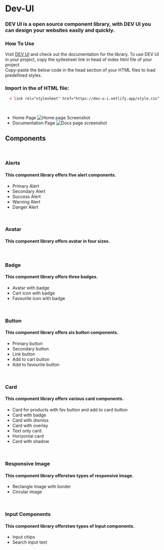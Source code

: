 # Dev-UI
### DEV UI is a open source component library, with DEV UI you can design your websites easily and quickly.
### **How To Use**

Visit [DEV UI](https://dev-u-i.netlify.app/) and check out the documentation for the library. To use DEV UI in your project, copy the sytlesheet link in head of index html file of your project
<br />
Copy-paste the below code in the head section of your HTML files to load predefined styles. 

### Import in the <head> of HTML file:
```HTML 
  < link rel="stylesheet" href="https://dev-u-i.netlify.app/style.css" /> 
```
<br/>
  
  - Home Page
 ![Home page Screenshot](https://user-images.githubusercontent.com/48398959/155181555-6e28fee6-da29-45da-9099-18e114522bab.png)
  - Documentation Page
 ![Docs page screenshot](https://user-images.githubusercontent.com/48398959/155181605-31349b20-9dad-468b-94f9-4bc5f4026faa.png)

## Components
<br/>
  
### Alerts
 #### This component library offers five alert components.
 - Primary Alert
 - Secondary Alert
 - Success Alert
 - Warning Alert
 - Danger Alert
 <br/>
 
### Avatar
 #### This component library offers avatar in four sizes.
 <br/>
 
### Badge
 #### This component library offers three badges.
 - Avatar with badge
 - Cart icon with badge
 - Favourite icon with badge
 <br/>
 
 ### Button
  #### This component library offers six button components.
 - Primary button
 - Secondary button
 - Link button
 - Add to cart button
 - Add to favourite button
 <br/>
 
 ### Card
  #### This component library offers various card components.
 - Card for products with fav button and add to card button
 - Card with badge
 - Card with dismiss
 - Card with overlay
 - Text only card
 - Horizontal card
 - Card with shadow
 <br/>
 
 ### Responsive Image
  #### This component library offerstwo types of responsive image.
 - Rectangle image with border
 - Circular image
  <br/>
 
 ### Input Components
  #### This component library offerstwo types of Input components.
 - Input chips
 - Search input text
 
 
 
